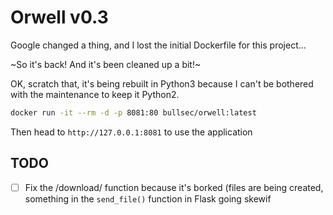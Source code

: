 # Orwell v0.3

Google changed a thing, and I lost the initial Dockerfile for this project...

~So it's back! And it's been cleaned up a bit!~

OK, scratch that, it's being rebuilt in Python3 because I can't be bothered with the maintenance to keep it Python2.

```bash
docker run -it --rm -d -p 8081:80 bullsec/orwell:latest
```

Then head to `http://127.0.0.1:8081` to use the application

## TODO

- [ ] Fix the /download/ function because it's borked (files are being created, something in the `send_file()` function in Flask going skewif
